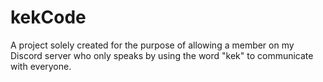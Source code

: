 # kekCode
 
A project solely created for the purpose of allowing a member on my Discord server who only speaks by using the word "kek" to communicate with everyone.
